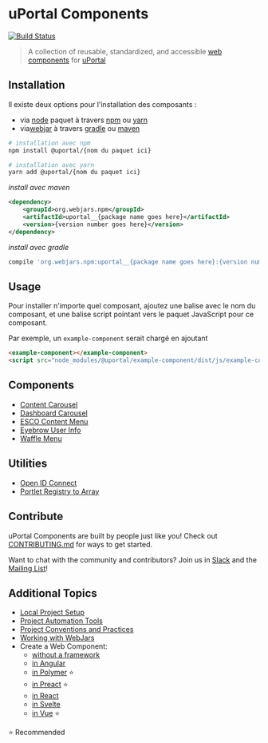 # uPortal Components

[![Build Status](https://travis-ci.org/uPortal-contrib/uPortal-web-components.svg?branch=master)](https://travis-ci.org/uPortal-contrib/uPortal-web-components)

> A collection of reusable, standardized, and accessible [web components][] for [uPortal][]

## Installation

Il existe deux options pour l'installation des composants :

- via [node][] paquet à travers [npm][] ou [yarn][]
- via[webjar][] à travers [gradle][] ou [maven][]

```bash
# installation avec npm
npm install @uportal/{nom du paquet ici}

# installation avec yarn
yarn add @uportal/{nom du paquet ici}
```

_install avec maven_

```xml
<dependency>
    <groupId>org.webjars.npm</groupId>
    <artifactId>uportal__{package name goes here}</artifactId>
    <version>{version number goes here}</version>
</dependency>
```

_install avec gradle_

```gradle
compile 'org.webjars.npm:uportal__{package name goes here}:{version number goes here}'
```

## Usage

Pour installer n'importe quel composant, ajoutez une balise avec le nom du composant, et une balise script pointant vers le paquet JavaScript pour ce composant.

Par exemple, un `example-component` serait chargé en ajoutant
 
```html
<example-component></example-component>
<script src="node_modules/@uportal/example-component/dist/js/example-component.js"></script>
```

## Components

- [Content Carousel](components/content-carousel/README.md)
- [Dashboard Carousel](components/dashboard-carousel/README.md)
- [ESCO Content Menu](components/esco-content-menu/README.md)
- [Eyebrow User Info](components/eyebrow-user-info/README.md)
- [Waffle Menu](components/waffle-menu/README.md)

## Utilities

- [Open ID Connect](components/open-id-connect/README.md)
- [Portlet Registry to Array](components/portlet-registry-to-array/README.md)

## Contribute

uPortal Components are built by people just like you! Check out [CONTRIBUTING.md][] for ways to get started.

Want to chat with the community and contributors? Join us in [Slack][] and the [Mailing List][]!

## Additional Topics

- [Local Project Setup](developer/SETUP.md)
- [Project Automation Tools](developer/AUTOMATION.md)
- [Project Conventions and Practices](developer/CONVENTIONS.md)
- [Working with WebJars](developer/WEBJARS.md)
- Create a Web Component:
  - [without a framework](developer/create-web-component/PLAIN.md)
  - [in Angular](developer/create-web-component/ANGULAR.md)
  - [in Polymer](developer/create-web-component/POLYMER.md) :star:
  - [in Preact](developer/create-web-component/PREACT.md) :star:
  - [in React](developer/create-web-component/REACT.md)
  - [in Svelte](developer/create-web-component/SVELTE.md)
  - [in Vue](developer/create-web-component/VUE.md) :star:

:star: Recommended

[contributing.md]: ../../CONTRIBUTING.md
[gradle]: https://docs.gradle.org
[mailing list]: https://groups.google.com/a/apereo.org/forum/#!forum/uportal-user
[maven]: http://maven.apache.org/
[node]: https://nodejs.org
[npm]: https://docs.npmjs.com/
[slack]: https://apereo.slack.com
[uportal]: https://github.com/Jasig/uPortal
[web components]: https://www.webcomponents.org/introduction
[webjar]: https://www.webjars.org/
[yarn]: https://yarnpkg.com/en/
